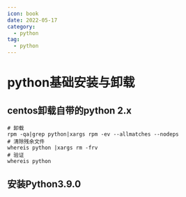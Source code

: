 ```yaml
---
icon: book
date: 2022-05-17
category:
  - python
tag:
  - python
---
```



# python基础安装与卸载
## centos卸载自带的python 2.x
```shell script
# 卸载
rpm -qa|grep python|xargs rpm -ev --allmatches --nodeps
# 清除残余文件
whereis python |xargs rm -frv
# 验证
whereis python
```
## 安装Python3.9.0



